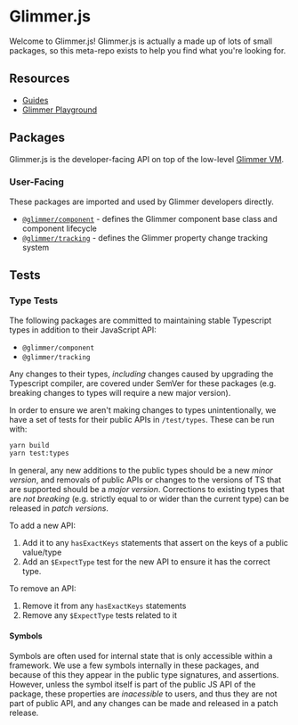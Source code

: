 # Glimmer.js

Welcome to Glimmer.js! Glimmer.js is actually a made up of lots of small
packages, so this meta-repo exists to help you find what you're looking for.

## Resources

- [Guides](https://github.com/glimmerjs/glimmer-experimental/blob/master/README.md)
- [Glimmer Playground](https://glimmerjs.github.io/glimmer-experimental)

## Packages

Glimmer.js is the developer-facing API on top of the low-level [Glimmer VM](https://github.com/glimmerjs/glimmer-vm).

### User-Facing

These packages are imported and used by Glimmer developers directly.

- [`@glimmer/component`] - defines the Glimmer component base class and component lifecycle
- [`@glimmer/tracking`] - defines the Glimmer property change tracking system

[`@glimmer/component`]: https://github.com/glimmerjs/glimmer.js/tree/master/packages/%40glimmer/component
[`@glimmer/tracking`]: https://github.com/glimmerjs/glimmer.js/tree/master/packages/%40glimmer/tracking

## Tests

### Type Tests

The following packages are committed to maintaining stable Typescript types in
addition to their JavaScript API:

* `@glimmer/component`
* `@glimmer/tracking`

Any changes to their types, _including_ changes caused by upgrading the
Typescript compiler, are covered under SemVer for these packages (e.g. breaking
changes to types will require a new major version).

In order to ensure we aren't making changes to types unintentionally, we have a
set of tests for their public APIs in `/test/types`. These can be run with:

```sh
yarn build
yarn test:types
```

In general, any new additions to the public types should be a new _minor version_,
and removals of public APIs or changes to the versions of TS that are supported
should be a _major version_. Corrections to existing types that are
_not breaking_ (e.g. strictly equal to or wider than the current type) can be
released in _patch versions_.

To add a new API:

1. Add it to any `hasExactKeys` statements that assert on the keys of a public
   value/type
2. Add an `$ExpectType` test for the new API to ensure it has the correct type.

To remove an API:

1. Remove it from any `hasExactKeys` statements
2. Remove any `$ExpectType` tests related to it

#### Symbols

Symbols are often used for internal state that is only accessible within a
framework. We use a few symbols internally in these packages, and because of
this they appear in the public type signatures, and assertions. However, unless
the symbol itself is part of the public JS API of the package, these properties
are _inacessible_ to users, and thus they are not part of public API, and any
changes can be made and released in a patch release.
